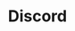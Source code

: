 ---
layout: category
title: "Discord"
permalink: other/discord
section: discord
category: discord
tags:
    - General
description: "Learn how to create and host a discord bot"
icon: "content/assets/images/categories/user-gear.svg"
color: "#1b4db1"
cat_order: 2
---